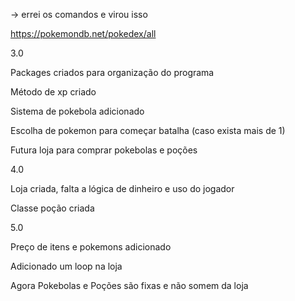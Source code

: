 -> errei os comandos e virou isso

https://pokemondb.net/pokedex/all 

3.0

Packages criados para organização do programa

Método de xp criado

Sistema de pokebola adicionado

Escolha de pokemon para começar batalha (caso exista mais de 1)

Futura loja para comprar pokebolas e poções

4.0

Loja criada, falta a lógica de dinheiro e uso do jogador

Classe poção criada

5.0

Preço de itens e pokemons adicionado

Adicionado um loop na loja

Agora Pokebolas e Poções são fixas e não somem da loja
